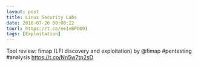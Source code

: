 ```yaml
---
layout: post
title: Linux Security Labs
date: 2018-07-26 00:00:22
tourl: https://t.co/ee1vBPOO91
tags: [Exploitation]
---
```

Tool review: fimap (LFI discovery and exploitation) by @fimap #pentesting #analysis https://t.co/Nn5w7tp2sD
